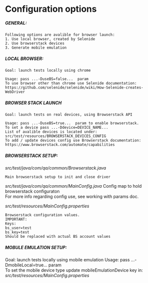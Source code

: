 # Configuration options

##### GENERAL:  

	Following options are avalible for browser launch:  
	1. Use local browser, created by Selenide  
	2. Use browserstack devices    
	3. Generate mobile emulation

##### LOCAL BROWSER:  
  
	Goal: launch tests locally using chrome  
	  
	Usage: pass ...-DuseBS=false...  param   
	To use browser other than chrome use Selenide documentation:  
	https://github.com/selenide/selenide/wiki/How-Selenide-creates-WebDriver    
	
##### BROWSER STACK LAUNCH
	
	Goal: launch tests on real devices, using Browserstack API  
	  
	Usage: pass ...-DuseBS=true...  param to enable browserstack.    
	To set a device pass ...-Ddevice=DEVICE_NAME...     
	List of avalible devices is located under:   
	src/test/resources/BROWSERSTACK_DEVICES_CONFIG 
	To add / update devices config use Browserstack documentation:  
	https://www.browserstack.com/automate/capabilities    
		
	
##### BROWSERSTACK SETUP:  

_src/test/java/com/qa/common/Browserstack.java_  
	 
	Main browserstack setup to init and close driver 


_src/test/java/com/qa/common/MainConfig.java_
	Config map to hold browserstack configuraton  
	For more info regarding config use, see working with params doc.   
		
_src/test/resources/MainConfig.properties_  


	Browserstack configuration values.  
	IMPORTANT:   
	Keys:  
	bs_user=test  
	bs_key=test  
	Should be replaced with actual BS account values 
	
	
##### MOBULE EMULATION SETUP:  
Goal: launch tests locally using mobile emulation
Usage: pass ...-DmobileLocal=true...  param  
To set the mobile device type update mobileEmulationDevice key in: _src/test/resources/MainConfig.properties_


		   
	